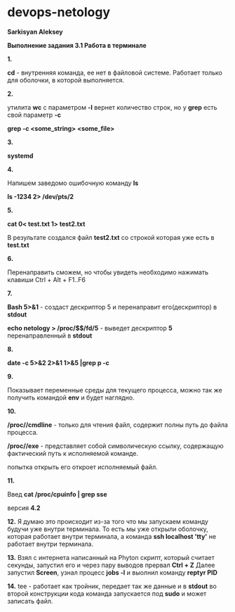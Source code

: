 # devops-netology
**Sarkisyan Aleksey**

**Выполнение задания 3.1 Работа в терминале**

**1.**

**cd** - внутренняя команда, ее нет в файловой системе. Работает только для оболочки, в которой выполняется.

**2.**

утилита **wc** с параметром **-l** вернет количество строк, но у **grep** есть свой параметр **-с**

**grep -c <some_string> <some_file>**

**3.**

**systemd**

**4.**

Напишем заведомо ошибочную команду **ls**

**ls -1234 2> /dev/pts/2**

**5.**

**cat 0< test.txt 1> test2.txt**

В результате создался файл **test2.txt** со строкой которая уже есть в **test.txt**

**6.**

Перенаправить сможем, но чтобы увидеть необходимо нажимать клавиши Ctrl + Alt + F1..F6

**7.**

**Bash 5>&1** - создаст дескриптор 5 и перенаправит его(дескриптор) в **stdout**

**echo netology > /proc/$$/fd/5** - выведет дескриптор **5** перенаправленный в **stdout**

**8.**

**date -c 5>&2 2>&1 1>&5 |grep p -c**

**9.**

Показывает переменные среды для текущего процесса, можно так же получить командой **env** и будет наглядно.

**10.**

**/proc/<PID>/cmdline** - только для чтения файл, содержит полны путь до файла процесса.

**/proc/<PID>/exe** - представляет собой символическую ссылку, содержащую фактический путь к исполняемой команде. 

попытка открыть его откроет исполняемый файл.

**11.**

Введ **cat /proc/cpuinfo | grep sse**

версия **4.2** 

**12.**
Я думаю это происходит из-за того что мы запускаем команду будучи уже внутри терминала.
То есть мы уже открыли оболочку, которая работает внутри терминала, а команда **ssh localhost 'tty'**
не работает внутри терминала.

**13.**
Взял с интернета написанный на Phyton скрипт, который считает секунды, запустил его и через пару выводов прервал **Ctrl + Z**
Далее запустил **Screen**, узнал процесс **jobs -l** и выолнил команду **reptyr PID**

**14.**
tee - работает как тройник, передает так же данные и в **stdout**
во второй конструкции кода команда запускается под **sudo** и может записать файл.


